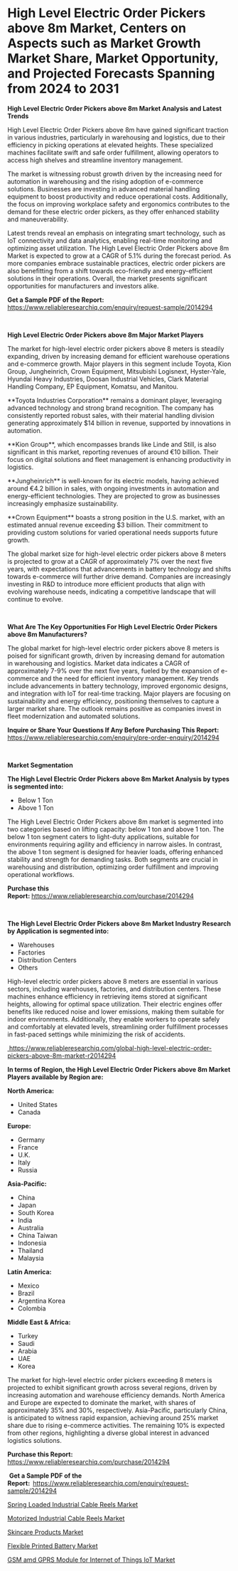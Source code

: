 <p><h1>High Level Electric Order Pickers above 8m Market, Centers on Aspects such as Market Growth Market Share, Market Opportunity, and Projected Forecasts Spanning from 2024 to 2031</h1></p><p><strong>High Level Electric Order Pickers above 8m Market Analysis and Latest Trends</strong></p>
<p><p>High Level Electric Order Pickers above 8m have gained significant traction in various industries, particularly in warehousing and logistics, due to their efficiency in picking operations at elevated heights. These specialized machines facilitate swift and safe order fulfillment, allowing operators to access high shelves and streamline inventory management.</p><p>The market is witnessing robust growth driven by the increasing need for automation in warehousing and the rising adoption of e-commerce solutions. Businesses are investing in advanced material handling equipment to boost productivity and reduce operational costs. Additionally, the focus on improving workplace safety and ergonomics contributes to the demand for these electric order pickers, as they offer enhanced stability and maneuverability.</p><p>Latest trends reveal an emphasis on integrating smart technology, such as IoT connectivity and data analytics, enabling real-time monitoring and optimizing asset utilization. The High Level Electric Order Pickers above 8m Market is expected to grow at a CAGR of 5.1% during the forecast period. As more companies embrace sustainable practices, electric order pickers are also benefitting from a shift towards eco-friendly and energy-efficient solutions in their operations. Overall, the market presents significant opportunities for manufacturers and investors alike.</p></p>
<p><strong>Get a Sample PDF of the Report:&nbsp;</strong> <a href="https://www.reliableresearchiq.com/enquiry/request-sample/2014294?utm_campaign=1144&utm_medium=2&utm_source=Github&utm_content=ia&utm_term=26102024&utm_id=high-level-electric-order-pickers-above-8m">https://www.reliableresearchiq.com/enquiry/request-sample/2014294</a></p>
<p>&nbsp;</p>
<p><strong>High Level Electric Order Pickers above 8m Major Market Players</strong></p>
<p><p>The market for high-level electric order pickers above 8 meters is steadily expanding, driven by increasing demand for efficient warehouse operations and e-commerce growth. Major players in this segment include Toyota, Kion Group, Jungheinrich, Crown Equipment, Mitsubishi Logisnext, Hyster-Yale, Hyundai Heavy Industries, Doosan Industrial Vehicles, Clark Material Handling Company, EP Equipment, Komatsu, and Manitou.</p><p>**Toyota Industries Corporation** remains a dominant player, leveraging advanced technology and strong brand recognition. The company has consistently reported robust sales, with their material handling division generating approximately $14 billion in revenue, supported by innovations in automation.</p><p>**Kion Group**, which encompasses brands like Linde and Still, is also significant in this market, reporting revenues of around €10 billion. Their focus on digital solutions and fleet management is enhancing productivity in logistics.</p><p>**Jungheinrich** is well-known for its electric models, having achieved around €4.2 billion in sales, with ongoing investments in automation and energy-efficient technologies. They are projected to grow as businesses increasingly emphasize sustainability.</p><p>**Crown Equipment** boasts a strong position in the U.S. market, with an estimated annual revenue exceeding $3 billion. Their commitment to providing custom solutions for varied operational needs supports future growth.</p><p>The global market size for high-level electric order pickers above 8 meters is projected to grow at a CAGR of approximately 7% over the next five years, with expectations that advancements in battery technology and shifts towards e-commerce will further drive demand. Companies are increasingly investing in R&D to introduce more efficient products that align with evolving warehouse needs, indicating a competitive landscape that will continue to evolve.</p></p>
<p>&nbsp;</p>
<p><strong>What Are The Key Opportunities For High Level Electric Order Pickers above 8m Manufacturers?</strong></p>
<p><p>The global market for high-level electric order pickers above 8 meters is poised for significant growth, driven by increasing demand for automation in warehousing and logistics. Market data indicates a CAGR of approximately 7-9% over the next five years, fueled by the expansion of e-commerce and the need for efficient inventory management. Key trends include advancements in battery technology, improved ergonomic designs, and integration with IoT for real-time tracking. Major players are focusing on sustainability and energy efficiency, positioning themselves to capture a larger market share. The outlook remains positive as companies invest in fleet modernization and automated solutions.</p></p>
<p><strong>Inquire or Share Your Questions If Any Before Purchasing This Report:</strong> <a href="https://www.reliableresearchiq.com/enquiry/pre-order-enquiry/2014294?utm_campaign=1144&utm_medium=2&utm_source=Github&utm_content=ia&utm_term=26102024&utm_id=high-level-electric-order-pickers-above-8m">https://www.reliableresearchiq.com/enquiry/pre-order-enquiry/2014294</a></p>
<p>&nbsp;</p>
<p><strong>Market Segmentation</strong></p>
<p><strong>The High Level Electric Order Pickers above 8m Market Analysis by types is segmented into:</strong></p>
<p><ul><li>Below 1 Ton</li><li>Above 1 Ton</li></ul></p>
<p><p>The High Level Electric Order Pickers above 8m market is segmented into two categories based on lifting capacity: below 1 ton and above 1 ton. The below 1 ton segment caters to light-duty applications, suitable for environments requiring agility and efficiency in narrow aisles. In contrast, the above 1 ton segment is designed for heavier loads, offering enhanced stability and strength for demanding tasks. Both segments are crucial in warehousing and distribution, optimizing order fulfillment and improving operational workflows.</p></p>
<p><strong>Purchase this Report:&nbsp;</strong><a href="https://www.reliableresearchiq.com/purchase/2014294?utm_campaign=1144&utm_medium=2&utm_source=Github&utm_content=ia&utm_term=26102024&utm_id=high-level-electric-order-pickers-above-8m">https://www.reliableresearchiq.com/purchase/2014294</a></p>
<p>&nbsp;</p>
<p><strong>The High Level Electric Order Pickers above 8m Market Industry Research by Application is segmented into:</strong></p>
<p><ul><li>Warehouses</li><li>Factories</li><li>Distribution Centers</li><li>Others</li></ul></p>
<p><p>High-level electric order pickers above 8 meters are essential in various sectors, including warehouses, factories, and distribution centers. These machines enhance efficiency in retrieving items stored at significant heights, allowing for optimal space utilization. Their electric engines offer benefits like reduced noise and lower emissions, making them suitable for indoor environments. Additionally, they enable workers to operate safely and comfortably at elevated levels, streamlining order fulfillment processes in fast-paced settings while minimizing the risk of accidents.</p></p>
<p><a href="https://www.reliableresearchiq.com/global-high-level-electric-order-pickers-above-8m-market-r2014294?utm_campaign=1144&utm_medium=2&utm_source=Github&utm_content=ia&utm_term=26102024&utm_id=high-level-electric-order-pickers-above-8m">&nbsp;https://www.reliableresearchiq.com/global-high-level-electric-order-pickers-above-8m-market-r2014294</a></p>
<p><strong>In terms of Region, the High Level Electric Order Pickers above 8m Market Players available by Region are:</strong></p>
<p>
    <p> <strong> North America: </strong>
        <ul>
            <li>United States</li>
            <li>Canada</li>
        </ul>
        </p> 
    <p> <strong> Europe: </strong>
        <ul>
            <li>Germany</li>
            <li>France</li>
            <li>U.K.</li>
            <li>Italy</li>
            <li>Russia</li>
        </ul>
        </p> 
    <p> <strong> Asia-Pacific: </strong>
        <ul>
            <li>China</li>
            <li>Japan</li>
            <li>South Korea</li>
            <li>India</li>
            <li>Australia</li>
            <li>China Taiwan</li>
            <li>Indonesia</li>
            <li>Thailand</li>
            <li>Malaysia</li>
        </ul>
        </p> 
    <p> <strong> Latin America: </strong>
        <ul>
            <li>Mexico</li>
            <li>Brazil</li>
            <li>Argentina Korea</li>
            <li>Colombia</li>
        </ul>
        </p> 
    <p> <strong> Middle East & Africa: </strong>
        <ul>
            <li>Turkey</li>
            <li>Saudi</li>
            <li>Arabia</li>
            <li>UAE</li>
            <li>Korea</li>
        </ul>
    </p>
    </p>
<p><p>The market for high-level electric order pickers exceeding 8 meters is projected to exhibit significant growth across several regions, driven by increasing automation and warehouse efficiency demands. North America and Europe are expected to dominate the market, with shares of approximately 35% and 30%, respectively. Asia-Pacific, particularly China, is anticipated to witness rapid expansion, achieving around 25% market share due to rising e-commerce activities. The remaining 10% is expected from other regions, highlighting a diverse global interest in advanced logistics solutions.</p></p>
<p><strong>Purchase this Report: </strong><a href="https://www.reliableresearchiq.com/purchase/2014294?utm_campaign=1144&utm_medium=2&utm_source=Github&utm_content=ia&utm_term=26102024&utm_id=high-level-electric-order-pickers-above-8m">https://www.reliableresearchiq.com/purchase/2014294</a></p>
<p>&nbsp;<strong>Get a Sample PDF of the Report:&nbsp;&nbsp;</strong><a href="https://www.reliableresearchiq.com/enquiry/request-sample/2014294?utm_campaign=1144&utm_medium=2&utm_source=Github&utm_content=ia&utm_term=26102024&utm_id=high-level-electric-order-pickers-above-8m">https://www.reliableresearchiq.com/enquiry/request-sample/2014294</a></p>
<p><strong></strong></p>
<p><p><a href="https://issuu.com/reportprime-2/docs/spring-loaded-industrial-cable-reel_789d15a80e2576?utm_campaign=1144&utm_medium=2&utm_source=Github&utm_content=ia&utm_term=26102024&utm_id=high-level-electric-order-pickers-above-8m">Spring Loaded Industrial Cable Reels Market</a></p><p><a href="https://issuu.com/reportprime-2/docs/motorized-industrial-cable-reels-ma_868036fa45209d?utm_campaign=1144&utm_medium=2&utm_source=Github&utm_content=ia&utm_term=26102024&utm_id=high-level-electric-order-pickers-above-8m">Motorized Industrial Cable Reels Market</a></p><p><a href="https://www.linkedin.com/pulse/global-perspectives-skincare-products-market-trends-forecast-jro4e?utm_campaign=1144&utm_medium=2&utm_source=Github&utm_content=ia&utm_term=26102024&utm_id=high-level-electric-order-pickers-above-8m">Skincare Products Market</a></p><p><a href="https://github.com/wendisyqf/Market-Research-Report-List-1/blob/main/flexible-printed-battery-market.md?utm_campaign=1144&utm_medium=2&utm_source=Github&utm_content=ia&utm_term=26102024&utm_id=high-level-electric-order-pickers-above-8m">Flexible Printed Battery Market</a></p><p><a href="https://github.com/sharitatri97/Market-Research-Report-List-1/blob/main/gsm-amd-gprs-module-for-internet-of-things-iot-market.md?utm_campaign=1144&utm_medium=2&utm_source=Github&utm_content=ia&utm_term=26102024&utm_id=high-level-electric-order-pickers-above-8m">GSM amd GPRS Module for Internet of Things IoT Market</a></p></p>